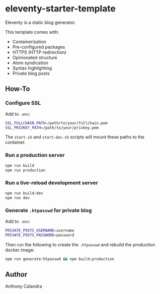 # eleventy-starter-template

Eleventy is a static blog generator.

This template comes with:

* Containerization
* Pre-configured packages
* HTTPS (HTTP redirection)
* Opinionated structure
* Atom syndication
* Syntax highlighting
* Private blog posts

## How-To

### Configure SSL

Add to `.env`:
```bash
SSL_FULLCHAIN_PATH=/path/to/your/fullchain.pem
SSL_PRIVKEY_PATH=/path/to/your/privkey.pem
```
The `start.sh` and `start-dev.sh` scripts will mount these paths to the container.

### Run a production server

```bash
npm run build
npm run production
```

### Run a live-reload development server

```bash
npm run build:dev
npm run dev
```

### Generate `.htpasswd` for private blog

Add to `.env`:
```bash
PRIVATE_POSTS_USERNAME=username
PRIVATE_POSTS_PASSWORD=password
```
Then run the following to create the `.htpasswd` and rebuild the production docker image:
```bash
npm run generate:htpasswd && npm build:production
```

## Author

Anthony Calandra
